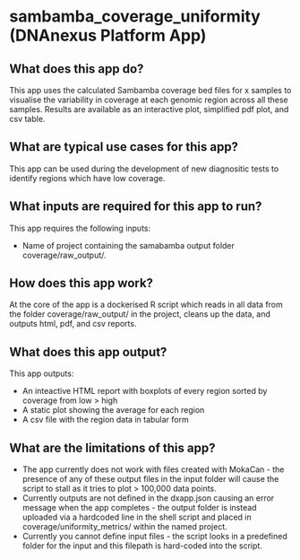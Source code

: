 # sambamba_coverage_uniformity (DNAnexus Platform App)

## What does this app do?
This app uses the calculated Sambamba coverage bed files for x samples to visualise the variability in coverage at each genomic region across all these samples.  Results are available as an interactive plot, simplified pdf plot, and csv table.

## What are typical use cases for this app?

This app can be used during the development of new diagnositic tests to identify regions which have low coverage.

## What inputs are required for this app to run?
This app requires the following inputs:
 - Name of project containing the samabamba output folder coverage/raw_output/. 

## How does this app work?
At the core of the app is a dockerised R script which reads in all data from the folder coverage/raw_output/ in the project, cleans up the data, and outputs html, pdf, and csv reports.

## What does this app output?

This app outputs:
 - An inteactive HTML report with boxplots of every region sorted by coverage from low > high
 - A static plot showing the average for each region
 - A csv file with the region data in tabular form

## What are the limitations of this app?

 - The app currently does not work with files created with MokaCan - the presence of any of these output files in the input folder will cause the script to stall as it tries to plot > 100,000 data points.
 - Currently outputs are not defined in the dxapp.json causing an error message when the app completes - the output folder is instead uploaded via a hardcoded line in the shell script and placed in coverage/uniformity_metrics/ within the named project.
 - Currently you cannot define input files - the script looks in a predefined folder for the input and this filepath is hard-coded into the script.


